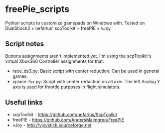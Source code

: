 # freePie_scripts
Python scripts to customize gamepads on Windows with. Tested on DualShock3 + nefarius' scpToolkit + freePIE + vJoy.

## Script notes
Buttons assignments aren't implemented yet. I'm using the scpToolkit's virtual Xbox360 Controller assignments for that.
* race_ds3.py: Basic script with center reduction. Can be used in general games.
* xplane-fsx.py: Script with center reduction on all axis. The left Analog Y axis is used for throttle purposes in flight simulators.
## Useful links
* scpToolkit - https://github.com/nefarius/ScpToolkit
* freePIE - https://github.com/AndersMalmgren/FreePIE
* vJoy - http://vjoystick.sourceforge.net
